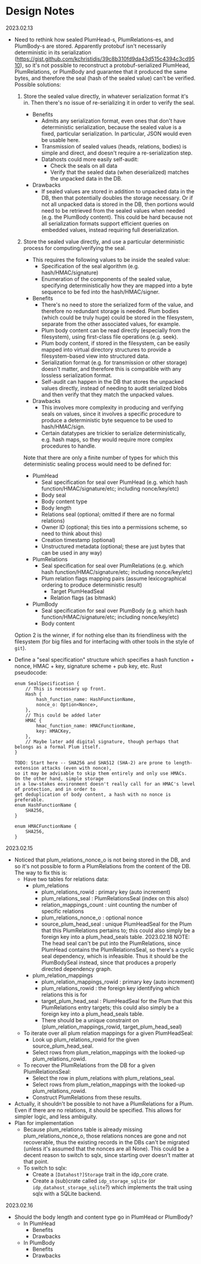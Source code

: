 # Design Notes

2023.02.13
-   Need to rethink how sealed PlumHead-s, PlumRelations-es, and PlumBody-s are stored.  Apparently
    protobuf isn't necessarily deterministic in its serialization
    (https://gist.github.com/kchristidis/39c8b310fd9da43d515c4394c3cd9510), so it's not possible to
    reconstruct a protobuf-serialized PlumHead, PlumRelations, or PlumBody and guarantee that it
    produced the same bytes, and therefore the seal (hash of the sealed value) can't be verified.
    Possible solutions:
    1.  Store the sealed value directly, in whatever serialization format it's in.  Then there's
        no issue of re-serializing it in order to verify the seal.
        -   Benefits
            -   Admits any serialization format, even ones that don't have deterministic serialization,
                because the sealed value is a fixed, particular serialization.  In particular, JSON
                would even be usable here.
            -   Transmission of sealed values (heads, relations, bodies) is simple and direct, and
                doesn't require a re-serialization step.
            -   Datahosts could more easily self-audit:
                -   Check the seals on all data
                -   Verify that the sealed data (when deserialized) matches the unpacked data in the DB.
        -   Drawbacks
            -   If sealed values are stored in addition to unpacked data in the DB, then that potentially
                doubles the storage necessary.  Or if not all unpacked data is stored in the DB, then
                portions would need to be retrieved from the sealed values when needed (e.g. the PlumBody
                content).  This could be hard because not all serialization formats support efficient
                queries on embedded values, instead requiring full deserialization.
    2.  Store the sealed value directly, and use a particular deterministic process for computing/verifying
        the seal.
        -   This requires the following values to be inside the sealed value:
            -   Specification of the seal algorithm (e.g. hash/HMAC/signature)
            -   Enumeration of the components of the sealed value, specifying deterministically how they
                are mapped into a byte sequence to be fed into the hash/HMAC/signer.
        -   Benefits
            -   There's no need to store the serialized form of the value, and therefore no redundant storage
                is needed.  Plum bodies (which could be truly huge) could be stored in the filesystem,
                separate from the other associated values, for example.
            -   Plum body content can be read directly (especially from the filesystem), using first-class
                file operations (e.g. seek).
            -   Plum body content, if stored in the filesystem, can be easily mapped into virtual directory
                structures to provide a filesystem-based view into structured data.
            -   Serialization format (e.g. for transmission or other storage) doesn't matter, and therefore
                this is compatible with any lossless serialization format.
            -   Self-audit can happen in the DB that stores the unpacked values directly, instead of needing
                to audit serialized blobs and then verify that they match the unpacked values.
        -   Drawbacks
            -   This involves more complexity in producing and verifying seals on values, since it involves
                a specific procedure to produce a deterministic byte sequence to be used to hash/HMAC/sign.
            -   Certain datatypes are trickier to serialize deterministically, e.g. hash maps, so they would
                require more complex procedures to handle.

        Note that there are only a finite number of types for which this deterministic sealing process would
        need to be defined for:
        -   PlumHead
            -   Seal specification for seal over PlumHead (e.g. which hash function/HMAC/signature/etc; including nonce/key/etc)
            -   Body seal
            -   Body content type
            -   Body length
            -   Relations seal (optional; omitted if there are no formal relations)
            -   Owner ID (optional; this ties into a permissions scheme, so need to think about this)
            -   Creation timestamp (optional)
            -   Unstructured metadata (optional; these are just bytes that can be used in any way)
        -   PlumRelations
            -   Seal specification for seal over PlumRelations (e.g. which hash function/HMAC/signature/etc; including nonce/key/etc)
            -   Plum relation flags mapping pairs (assume lexicographical ordering to produce deterministic result)
                -   Target PlumHeadSeal
                -   Relation flags (as bitmask)
        -   PlumBody
            -   Seal specification for seal over PlumBody (e.g. which hash function/HMAC/signature/etc; including nonce/key/etc)
            -   Body content

    Option 2 is the winner, if for nothing else than its friendliness with the filesystem (for big files and for
    interfacing with other tools in the style of `git`).

-   Define a "seal specification" structure which specifies a hash function + nonce, HMAC + key,
    signature scheme + pub key, etc.  Rust pseudocode:

        enum SealSpecification {
            // This is necessary up front.
            Hash {
                hash_function_name: HashFunctionName,
                nonce_o: Option<Nonce>,
            },
            // This could be added later
            HMAC {
                hmac_function_name: HMACFunctionName,
                key: HMACKey,
            },
            // Maybe later add digital signature, though perhaps that belongs as a formal Plum itself.
        }

        TODO: Start here -- SHA256 and SHA512 (SHA-2) are prone to length-extension attacks (even with nonce),
        so it may be advisable to skip them entirely and only use HMACs.  On the other hand, simple storage
        in a low-stakes environment doesn't really call for an HMAC's level of protection, and in order to
        get deduplication of body content, a hash with no nonce is preferable.
        enum HashFunctionName {
            SHA256,
        }

        enum HMACFunctionName {
            SHA256,
        }

2023.02.15
-   Noticed that plum_relations_nonce_o is not being stored in the DB, and so it's not possible to form
    a PlumRelations from the content of the DB.  The way to fix this is:
    -   Have two tables for relations data:
        -   plum_relations
            -   plum_relations_rowid : primary key (auto increment)
            -   plum_relations_seal : PlumRelationsSeal (index on this also)
            -   relation_mappings_count : uint counting the number of specific relations
            -   plum_relations_nonce_o : optional nonce
            -   source_plum_head_seal : unique PlumHeadSeal for the Plum that this PlumRelations pertains to;
                this could also simply be a foreign key into a plum_head_seals table.
                2023.02.18 NOTE: The head seal can't be put into the PlumRelations, since PlumHead
                contains the PlumRelationsSeal, so there's a cyclic seal dependency, which is infeasible.
                Thus it should be the PlumBodySeal instead, since that produces a properly directed
                dependency graph.
        -   plum_relation_mappings
            -   plum_relation_mappings_rowid : primary key (auto increment)
            -   plum_relations_rowid : the foreign key identifying which relations this is for
            -   target_plum_head_seal : PlumHeadSeal for the Plum that this PlumRelations entry targets;
                this could also simply be a foreign key into a plum_head_seals table.
            -   There should be a unique constraint on (plum_relation_mappings_rowid, target_plum_head_seal)
    -   To iterate over all plum relation mappings for a given PlumHeadSeal:
        -   Look up plum_relations_rowid for the given source_plum_head_seal.
        -   Select rows from plum_relation_mappings with the looked-up plum_relations_rowid.
    -   To recover the PlumRelations from the DB for a given PlumRelationsSeal:
        -   Select the row in plum_relations with plum_relations_seal.
        -   Select rows from plum_relation_mappings with the looked-up plum_relations_rowid.
        -   Construct PlumRelations from these results.
-   Actually, it shouldn't be possible to not have a PlumRelations for a Plum.  Even if there are no relations,
    it should be specified.  This allows for simpler logic, and less ambiguity.
-   Plan for implementation
    -   Because plum_relations table is already missing plum_relations_nonce_o, those relations nonces are
        gone and not recoverable, thus the existing records in the DBs can't be migrated (unless it's
        assumed that the nonces are all None).  This could be a decent reason to switch to sqlx, since
        starting over doesn't matter at that point.
    -   To switch to sqlx:
        -   Create a `[Datahost?]Storage` trait in the idp_core crate.
        -   Create a (sub)crate called `idp_storage_sqlite` (or `idp_datahost_storage_sqlite`?) which
            implements the trait using sqlx with a SQLite backend.

2023.02.16
-   Should the body length and content type go in PlumHead or PlumBody?
    -   In PlumHead
        -   Benefits
        -   Drawbacks
    -   In PlumBody
        -   Benefits
        -   Drawbacks

